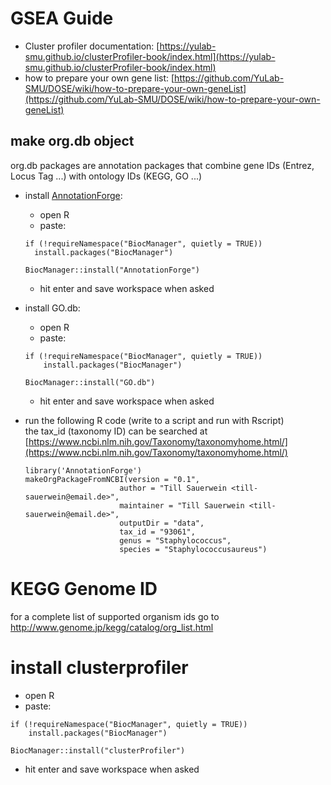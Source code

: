 # GSEA Guide
- Cluster profiler documentation:  [https://yulab-smu.github.io/clusterProfiler-book/index.html](https://yulab-smu.github.io/clusterProfiler-book/index.html)
- how to prepare your own gene list: [https://github.com/YuLab-SMU/DOSE/wiki/how-to-prepare-your-own-geneList](https://github.com/YuLab-SMU/DOSE/wiki/how-to-prepare-your-own-geneList)
## make org.db object
org.db packages are annotation packages that combine gene IDs (Entrez, Locus Tag ...) with ontology IDs (KEGG, GO ...)
- install [AnnotationForge](https://bioconductor.org/packages/release/bioc/html/AnnotationForge.html):
  - open R
  - paste:
  ```
  if (!requireNamespace("BiocManager", quietly = TRUE))
    install.packages("BiocManager")

  BiocManager::install("AnnotationForge")
  ```
  - hit enter and save workspace when asked
- install GO.db:
  - open R
  - paste:
  ```
  if (!requireNamespace("BiocManager", quietly = TRUE))
      install.packages("BiocManager")

  BiocManager::install("GO.db")
  ```
  - hit enter and save workspace when asked
- run the following R code (write to a script and run with Rscript)  
  the tax_id (taxonomy ID) can be searched at [https://www.ncbi.nlm.nih.gov/Taxonomy/taxonomyhome.html/](https://www.ncbi.nlm.nih.gov/Taxonomy/taxonomyhome.html/)

  ```
  library('AnnotationForge')
  makeOrgPackageFromNCBI(version = "0.1",
                       author = "Till Sauerwein <till-sauerwein@email.de>",
                       maintainer = "Till Sauerwein <till-sauerwein@email.de>",
                       outputDir = "data",
                       tax_id = "93061",
                       genus = "Staphylococcus",
                       species = "Staphylococcusaureus")

  ```

# KEGG Genome ID
for a complete list of supported organism ids go to http://www.genome.jp/kegg/catalog/org_list.html 

# install clusterprofiler
 - open R
  - paste:
```
if (!requireNamespace("BiocManager", quietly = TRUE))
    install.packages("BiocManager")

BiocManager::install("clusterProfiler")

```
 - hit enter and save workspace when asked
